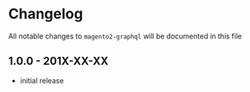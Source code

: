 # Changelog

All notable changes to `magento2-graphql` will be documented in this file

## 1.0.0 - 201X-XX-XX

- initial release
